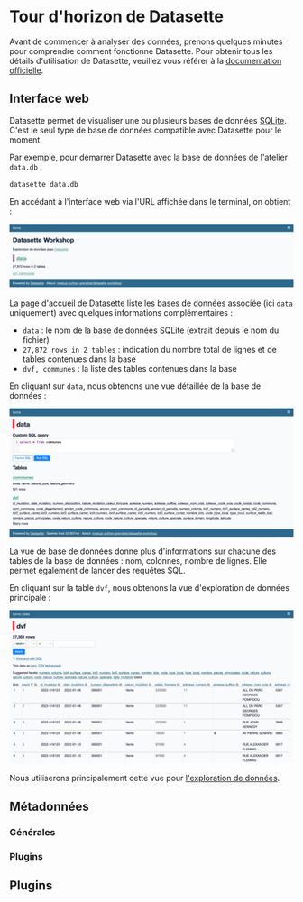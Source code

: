 # Tour d'horizon de Datasette

Avant de commencer à analyser des données, prenons quelques minutes pour comprendre comment fonctionne Datasette. Pour obtenir tous les détails d'utilisation de Datasette, veuillez vous référer à la [documentation officielle](https://docs.datasette.io).

## Interface web

Datasette permet de visualiser une ou plusieurs bases de données [SQLite](https://www.sqlite.org).
C'est le seul type de base de données compatible avec Datasette pour le moment.

Par exemple, pour démarrer Datasette avec la base de données de l'atelier `data.db` :

```bash
datasette data.db
```

En accédant à l'interface web via l'URL affichée dans le terminal, on obtient :

![Datasette Home](static/datasette_home.png)

La page d'accueil de Datasette liste les bases de données associée (ici `data` uniquement) avec quelques informations complémentaires :

- `data` : le nom de la base de données SQLite (extrait depuis le nom du fichier)
- `27,872 rows in 2 tables` : indication du nombre total de lignes et de tables contenues dans la base
- `dvf, communes` : la liste des tables contenues dans la base

En cliquant sur `data`, nous obtenons une vue détaillée de la base de données :

![Datasette Database](static/datasette_db.png)

La vue de base de données donne plus d'informations sur chacune des tables de la base de données : nom, colonnes, nombre de lignes. Elle permet également de lancer des requêtes SQL.

En cliquant sur la table `dvf`, nous obtenons la vue d'exploration de données principale :

![Datasette Table](static/datasette_table.png)

Nous utiliserons principalement cette vue pour [l'exploration de données](exploration.md).

## Métadonnées

### Générales

### Plugins

## Plugins
